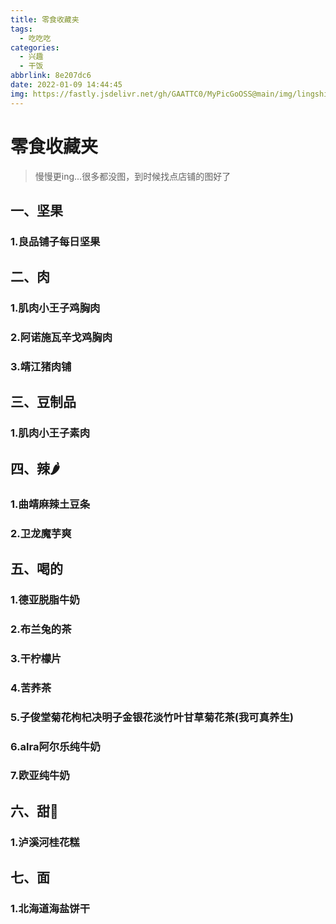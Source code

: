 ```yaml
---
title: 零食收藏夹
tags:
  - 吃吃吃
categories:
  - 兴趣
  - 干饭
abbrlink: 8e207dc6
date: 2022-01-09 14:44:45
img: https://fastly.jsdelivr.net/gh/GAATTC0/MyPicGoOSS@main/img/lingshi111.jpg
---
```


# 零食收藏夹

> 慢慢更ing...很多都没图，到时候找点店铺的图好了

## 一、坚果

### 1.良品铺子每日坚果

### 

## 二、肉

### 1.肌肉小王子鸡胸肉

### 2.阿诺施瓦辛戈鸡胸肉

### 3.靖江猪肉铺

## 三、豆制品

### 1.肌肉小王子素肉

## 四、辣🌶

### 1.曲靖麻辣土豆条

### 2.卫龙魔芋爽

## 五、喝的

### 1.德亚脱脂牛奶

### 2.布兰兔的茶

### 3.干柠檬片

### 4.苦荞茶

### 5.子俊堂菊花枸杞决明子金银花淡竹叶甘草菊花茶(我可真养生)

### 6.alra阿尔乐纯牛奶

### 7.欧亚纯牛奶

## 六、甜🎂

### 1.泸溪河桂花糕

## 七、面

### 1.北海道海盐饼干